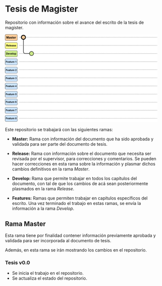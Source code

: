 # Tesis de Magister
Repositorio con información sobre el avance del escrito de la tesis de magister.

![Evolución repositorio](https://github.com/LEOSZ8/Tesis_Msc_LSZ/blob/93d03cba7474849f442f8eaca4ddd151eb415f3a/03_ImagenesRepo/02_GitFlow.svg)

Este repositorio se trabajará con las siguientes ramas:

- **Master:** Rama con información del documento que ha sido aprobada y validada para ser parte del documento de tesis.

- **Release:** Rama con información sobre el documento que necesita ser revisada por el supervisor, para correcciones y comentarios. Se pueden hacer correcciones en esta rama sobre la información y plasmar dichos cambios definitivos en la rama *Master*.

- **Develop:** Rama que permite trabajar en todos los capítulos del documento, con tal de que los cambios de acá sean posteriormente plasmados en la rama *Release*.

- **Features:** Ramas que permiten trabajar en capítulos específicos del escrito. Una vez terminado el trabajo en estas ramas, se envía la información a la rama *Develop*.


## Rama Master 

Esta rama tiene por finalidad contener información previamente aprobada y validada para ser incorporada al documento de tesis.

Además, en esta rama se irán mostrando los cambios en el repositorio.

### Tesis v0.0
- Se inicia el trabajo en el repositorio.
- Se actualiza el estado del repositorio.

